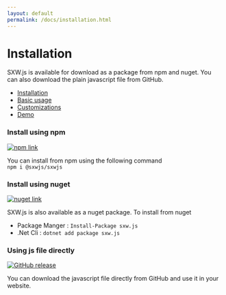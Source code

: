 ```yaml
---
layout: default
permalink: /docs/installation.html
---	
```

<!-- Hero unit -->
<div class="page__header">
    <div class="hero__overlay hero__overlay--gradient"></div>
    <div class="hero__mask"></div>
    <div class="page__header__inner">
        <div class="container">
            <div class="page__header__content">
                <div class="page__header__content__inner" id='navConverter'>
                    <h1 class="page__header__title">Installation</h1>
                    <p class="page__header__text">SXW.js is available for download as a package from npm and nuget.
                        You can also download the plain javascript file from GitHub.</p>
                </div>
            </div>
        </div>
    </div>
</div>
<!-- Page content -->
<div class="page">
    <div class="container">
        <div class="page__inner">
            <div class="page__menu">
                <ul class="vMenu">
                    <li><a href="#" class="vMenu--active">Installation</a></li>
                    <li><a href="./usage.html">Basic usage</a></li>
                    <li><a href="./customization.html">Customizations</a></li>
                    <li><a href="./demo.html">Demo</a></li>
                </ul>
            </div>
            <div class="page__main">
                <div class="text-container">
                    <h3 class="page__main__title">Install using npm</h3>
                    <a href="https://www.npmjs.com/package/@sxwjs/sxwjs" target="blank" rel="noopener"><img alt="npm link"
                            src="https://img.shields.io/npm/v/@sxwjs/sxwjs.svg?style=flat-square&logo=npm"></a><br />
                    <p>
                        You can install from npm using the following command
                        <br /><code>npm i @sxwjs/sxwjs</code>
                    </p>
                </div>
                <div class="text-container">
                    <h3 class="page__main__title">Install using nuget</h3>
                    <a href="https://www.nuget.org/packages/sxw.js/" target="blank" rel="noopener"><img alt="nuget link"
                            src="https://img.shields.io/nuget/v/sxw.js.svg?style=flat-square&logo=nuget"></a><br />
                    <p>
                        SXW.js is also available as a nuget package. To install from nuget
                    </p>
                    <ul>
                        <li>Package Manger : <code>Install-Package sxw.js</code></li>
                        <li>.Net Cli : <code>dotnet add package sxw.js</code></li>
                    </ul>
                </div>
                <div class="text-container">
                    <h3 class="page__main__title">Using js file directly</h3>
                    <a href="https://github.com/sxwjs/sxwjs/releases" target="blank" rel="noopener"><img alt="GitHub release"
                            src="https://img.shields.io/github/release/sxwjs/sxwjs.svg?label=GitHub%20release&logo=github&style=flat-square"></a><br />
                    <p>
                        You can download the javascript file directly from GitHub and use it in your website.
                    </p>
                    <ul>
                    </ul>
                </div>
            </div>
        </div>
    </div>
</div>